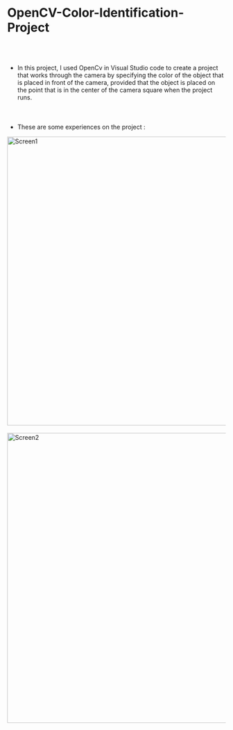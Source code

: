 # OpenCV-Color-Identification-Project
<br><br>
- In this project, I used OpenCv in Visual Studio code  to create a project that works through the camera by specifying the color of the object that is placed in front of the camera, provided that the object is placed on the point that is in the center of the camera square when the project runs.
<br><br>
<br><br>
- These are some experiences on the project :
<img width="1375" height="664" alt="Screen1" src="https://github.com/user-attachments/assets/e7db3c53-b8d4-441a-9d85-bbc3ce47b8cf" />
<br><br>
<img width="1393" height="667" alt="Screen2" src="https://github.com/user-attachments/assets/bad4a911-d429-47a6-84ea-cb1a5825f274" />
